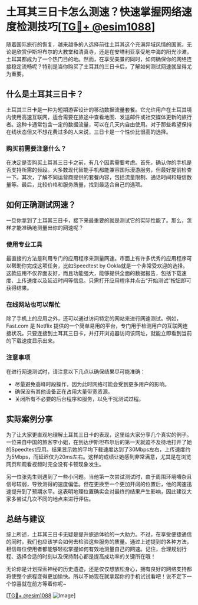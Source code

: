 # 土耳其三日卡怎么测速？快速掌握网络速度检测技巧[[TG💪+ @esim1088](https://t.me/s/esim1088)]

随着国际旅行的恢复，越来越多的人选择前往土耳其这个充满异域风情的国家。无论是欣赏伊斯坦布尔的大教堂和清真寺，还是在安塔利亚享受地中海的阳光沙滩，土耳其都成为了一个热门目的地。然而，在享受美景的同时，如何确保你的网络连接稳定流畅呢？特别是当你购买了土耳其的三日卡后，了解如何测试网速就显得尤为重要。

## 什么是土耳其三日卡？

土耳其三日卡是一种为短期游客设计的移动数据流量套餐。它允许用户在土耳其境内使用高速互联网，适合需要在旅途中查看地图、发送邮件或社交媒体更新的旅行者。这种卡通常包含一定的数据流量，可以在几天内自由使用。对于那些希望保持在线状态但又不想花费过多的人来说，三日卡是一个性价比很高的选择。

### 购买前需要注意什么？

在决定是否购买土耳其三日卡之前，有几个因素需要考虑。首先，确认你的手机是否支持所需的频段。大多数现代智能手机都能兼容国际漫游服务，但最好提前检查一下。其次，了解不同运营商提供的套餐内容，包括流量限制、通话时间和短信数量等。最后，比较价格和服务质量，找到最适合自己的选项。

## 如何正确测试网速？

一旦你拿到了土耳其三日卡，接下来最重要的就是测试它的实际性能了。那么，怎样才能准确地测量出你的网速呢？

### 使用专业工具

最直接的方法是利用专门的应用程序来测量网速。市面上有许多优秀的应用程序可以帮助你完成这项任务，比如Speedtest by Ookla就是一个非常受欢迎的选择。这款应用不仅界面友好，而且功能强大，能够提供全面的数据报告，包括下载速度、上传速度以及延迟时间等信息。只需打开应用程序并点击“开始测试”按钮即可获得结果。

### 在线网站也可以帮忙

除了手机上的应用之外，还可以通过访问特定的网站来进行网速测试。例如，Fast.com 是 Netflix 提供的一个简单易用的平台，专门用于检测用户的互联网连接状况。只要连接到土耳其三日卡，并打开浏览器访问该网址，就能立即看到当前的下载速度显示出来。

### 注意事项

在进行网速测试时，请注意以下几点以确保结果尽可能准确：
- 尽量避免高峰时段操作，因为此时网络可能会受到更多用户的影响。
- 确保没有其他设备正在占用大量带宽资源。
- 关闭所有不必要的后台程序和服务，以免干扰测试过程。

## 实际案例分享

为了让大家更直观地理解土耳其三日卡的表现，这里给大家分享几个真实的例子。一位来自中国的旅客李小姐，在到达伊斯坦布尔后的第一天就迫不及待地打开了她的Speedtest应用。结果显示她的平均下载速度达到了30Mbps左右，上传速度约为5Mbps，而延迟仅为20ms左右。这样的成绩让她感到非常满意，尤其是在浏览网页和观看视频时完全没有卡顿现象发生。

另一位张先生则遇到了一些小问题。当他第一次尝试测试时，由于周围环境嘈杂且信号较弱，导致测得的速度偏低。但在更换至一个更加开阔的位置后，他的网速迅速提升到了预期水平。这表明地理位置确实会对最终的结果产生影响，因此建议大家多尝试几次不同的地点来进行评估。

## 总结与建议

综上所述，土耳其三日卡无疑是提升旅途体验的一大助力。不过，在享受便捷通信的同时，我们也应该学会如何去检验这些服务的质量。通过上述提到的各种方法，相信每位使用者都能够轻松掌握如何有效地测量自己的网速。记住，合理规划行程、选择合适的时刻以及保持耐心都是提高成功率的关键所在哦！

无论你是计划探索神秘的历史遗迹，还是仅仅想放松身心，拥有良好的网络支持都将使整个旅程变得更加愉快。所以不妨现在就拿起你的手机试试看吧！说不定下一个惊喜就在前方等着你呢~

[[TG💪+ @esim1088](https://t.me/s/esim1088) ![Image](https://i.postimg.cc/4NQfJmqS/Snipaste-2025-05-13-00-14-12.png)]